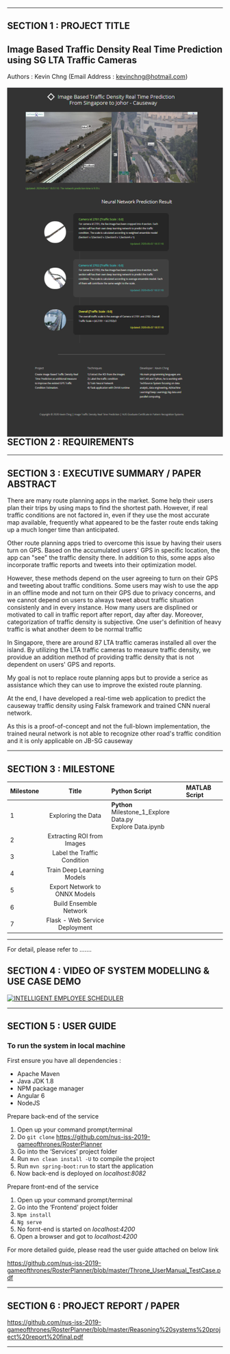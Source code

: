 
---

## SECTION 1 : PROJECT TITLE
## Image Based Traffic Density Real Time Prediction using SG LTA Traffic Cameras

Authors : Kevin Chng (Email Address : kevinchng@hotmail.com)

<img src="website_outlook.png"
     style="float: left; margin-right: 0px;" />

---
## SECTION 2 : REQUIREMENTS


---
## SECTION 3 : EXECUTIVE SUMMARY / PAPER ABSTRACT
There are many route planning apps in the market. Some help their users plan their trips by using maps to find the shortest path. However, if real traffic conditions are not 
factored in, even if they use the most accurate map available, frequently what appeared to be the faster route ends taking up a much longer time than anticipated.

Other route planning apps tried to overcome this issue by having their users turn on GPS. Based on the accumulated users' GPS in specific location, the app can "see" the traffic density there. In addition to this, some apps also incorporate traffic reports and tweets into their optimization model.

However, these methods depend on the user agreeing to turn on their GPS and tweeting about traffic conditions. Some users may wish to use the app in an offline mode and not turn on their GPS due to privacy concerns, and we cannot depend on users to always tweet about traffic situation consistenly and in every instance. How many users are displined or motivated to call in traffic report after report, day after day. Moreover, categorization of traffic density is subjective. One user's definition of heavy traffic is what another deem to be normal traffic

In Singapore, there are around 87 LTA traffic cameras installed all over the island. By utilizing the LTA traffic cameras to measure traffic density, we providue an addition method of providing traffic density that is not dependent on users' GPS and reports.

My goal is not to replace route planning apps but to provide a serice as assistance which they can use to improve the existed route planning.

At the end, I have developed a real-time web application to predict the causeway traffic density using Falsk framework and trained CNN nueral network.

As this is a proof-of-concept and not the full-blown implementation, the trained neural network is not able to recognize other road's traffic condition and it is only applicable on JB-SG causeway
 

---
## SECTION 3 : MILESTONE 

| Milestone  | Title  | Python Script | MATLAB Script | 
| :------------ |:---------------:| :-----| :-----| 
| 1 | Exploring the Data | **Python**<br>Milestone_1_Explore Data.py<br>Explore Data.ipynb| 
| 2 | Extracting ROI from Images |  |
| 3 | Label the Traffic Condition | | 
| 4 | Train Deep Learning Models | | 
| 5 | Export Network to ONNX Models | | 
| 6 | Build Ensemble Network | | 
| 7 | Flask - Web Service Deployment | | 

---

For detail, please refer to .......

## SECTION 4 : VIDEO OF SYSTEM MODELLING & USE CASE DEMO

[![INTELLIGENT EMPLOYEE SCHEDULER](https://img.youtube.com/vi/y03K28tAMV4/0.jpg)](https://www.youtube.com/watch?v=y03K28tAMV4)

---
## SECTION 5 : USER GUIDE


### To run the system in local machine

First ensure you have all dependencies :
* Apache Maven
* Java JDK 1.8
* NPM package manager
* Angular 6
* NodeJS

Prepare back-end of the service
1. Open up your command prompt/terminal
2. Do ``git clone`` https://github.com/nus-iss-2019-gameofthrones/RosterPlanner
3. Go into the ‘Services’ project folder
4. Run ``mvn clean install -U`` to compile the project
5. Run ``mvn spring-boot:run`` to start the application
6. Now back-end is deployed on *localhost:8082*

Prepare front-end of the service
1. Open up your command prompt/terminal
2. Go into the ‘Frontend’ project folder
3. ``Npm install``
4. ``Ng serve`` 
5. No fornt-end is started on *localhost:4200*
6. Open a browser and got to *localhost:4200*

For more detailed guide, please read the user guide attached on below link

<https://github.com/nus-iss-2019-gameofthrones/RosterPlanner/blob/master/Throne_UserManual_TestCase.pdf>

---
## SECTION 6 : PROJECT REPORT / PAPER

<https://github.com/nus-iss-2019-gameofthrones/RosterPlanner/blob/master/Reasoning%20systems%20project%20report%20final.pdf>


---
